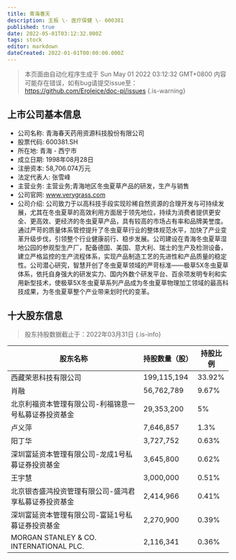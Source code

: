 ```yaml
---
title: 青海春天
description: 主板 \- 医疗保健 \- 600381
published: true
date: 2022-05-01T03:12:32.000Z
tags: stock
editor: markdown
dateCreated: 2022-01-01T00:00:00.000Z
---
```


> 本页面由自动化程序生成于 Sun May 01 2022 03:12:32 GMT+0800
> 内容可能存在错误，如有bug请提交issue至：https://github.com/Eroleice/doc-pi/issues
{.is-warning}

## 上市公司基本信息
- 公司名称: 青海春天药用资源科技股份有限公司
- 股票代码: 600381.SH
- 所在地: 青海 - 西宁市
- 成立日期: 1998年08月28日
- 注册资本: 58,706.074万元
- 法定代表人: 张雪峰
- 主营业务: 主营业务;青海地区冬虫夏草产品的研发，生产与销售
- 公司官网: www.verygrass.com
- 公司介绍: 公司致力于以高科技手段实现珍稀自然资源的合理开发与可持续发展，尤其在冬虫夏草的高效利用方面居于领先地位，持续为消费者提供更安全、更高效、更经济的冬虫夏草产品，具有较高的市场占有率和品牌美誉度。通过严苛的质量体系管控提升了冬虫夏草行业的整体规范水平，加快了产业变革升级步伐，引领整个行业健康前行、稳步发展。公司建设在青海冬虫夏草湿地公园的参观型生产厂，配备德国、美国、意大利、瑞士的生产及检测设备，建立严格监控的生产流程体系，实现产品制造工艺的先进性和产品质量的稳定性。公司潜心研究，智慧开创了冬虫夏草领域的严苛标准——极草5X冬虫夏草体系，依托自身强大的研发实力、国内外数个研发平台、百余项发明专利和实用新型技术，使极草5X冬虫夏草系列产品成为冬虫夏草物理加工领域的最高科技成果，为冬虫夏草整个产业带来划时代的变革。


## 十大股东信息
> 股东持股数据截止于：2022年03月31日
{.is-info}

| 股东名称 | 持股数量（股） | 持股比例 |
| --- | --- | --- |
| 西藏荣恩科技有限公司 | 199,115,194 | 33.92% |
| 肖融 | 56,762,789 | 9.67% |
| 北京利福资本管理有限公司-利福锦意一号私募证券投资基金 | 29,353,200 | 5% |
| 卢义萍 | 7,646,857 | 1.3% |
| 阳丁华 | 3,727,752 | 0.63% |
| 深圳富延资本管理有限公司-龙成1号私募证券投资基金 | 3,645,800 | 0.62% |
| 王宇慧 | 3,000,000 | 0.51% |
| 北京银杏盛鸿投资管理有限公司-盛鸿君享私募证券投资基金 | 2,414,966 | 0.41% |
| 深圳富延资本管理有限公司-富延1号私募证券投资基金 | 2,270,900 | 0.39% |
| MORGAN STANLEY   & CO. INTERNATIONAL PLC. | 2,116,341 | 0.36% |




